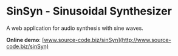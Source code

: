 # SinSyn - Sinusoidal Synthesizer

A web application for audio synthesis with sine waves.

**Online demo**: [www.source-code.biz/sinSyn](http://www.source-code.biz/sinSyn)

